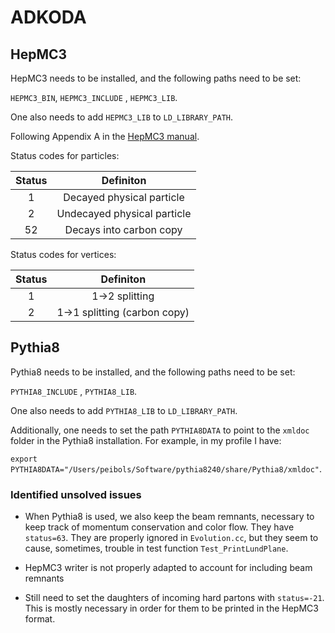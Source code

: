 # ADKODA

## HepMC3

HepMC3 needs to be installed, and the following paths need to be set:

`HEPMC3_BIN`, `HEPMC3_INCLUDE` , `HEPMC3_LIB`.

One also needs to add `HEPMC3_LIB` to `LD_LIBRARY_PATH`.

Following Appendix A in the [HepMC3 manual](https://arxiv.org/pdf/1912.08005.pdf).

Status codes for particles:

| Status        | Definiton     		|
|:-------------:|:-----------------------------:|
| 1             | Decayed physical particle 	|
| 2      	| Undecayed physical particle   |
| 52 		| Decays into carbon copy      	|

Status codes for vertices:

| Status        | Definiton     		|
|:-------------:|:-----------------------------:|
| 1             | 1->2 splitting	 	|
| 2      	| 1->1 splitting (carbon copy)  |

## Pythia8

Pythia8 needs to be installed, and the following paths need to be set:

`PYTHIA8_INCLUDE` , `PYTHIA8_LIB`.

One also needs to add `PYTHIA8_LIB` to `LD_LIBRARY_PATH`.

Additionally, one needs to set the path `PYTHIA8DATA` to point to the `xmldoc` folder in the Pythia8 installation. For example, in my profile I have:

`export PYTHIA8DATA="/Users/peibols/Software/pythia8240/share/Pythia8/xmldoc"`.

### Identified unsolved issues

+ When Pythia8 is used, we also keep the beam remnants, necessary to keep track of momentum conservation and color flow. They have `status=63`. They are properly ignored in `Evolution.cc`, but they seem to cause, sometimes, trouble in test function `Test_PrintLundPlane`.

+ HepMC3 writer is not properly adapted to account for including beam remnants

+ Still need to set the daughters of incoming hard partons with `status=-21`. This is mostly necessary in order for them to be printed in the HepMC3 format.
